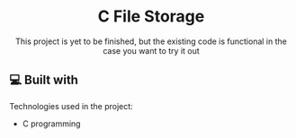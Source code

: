 <h1 align="center" id="title">C File Storage</h1>

<p align="center">This project is yet to be finished, but the existing code is functional in the case you want to try it out</p>
  
<h2>💻 Built with</h2>

Technologies used in the project:

*   C programming

